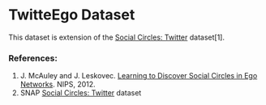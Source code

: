 # TwitteEgo Dataset

This dataset is extension of the [Social Circles: Twitter](https://snap.stanford.edu/data/egonets-Twitter.html) dataset[1].


### References:
1. J. McAuley and J. Leskovec. [Learning to Discover Social Circles in Ego Networks](http://i.stanford.edu/~julian/pdfs/nips2012.pdf). NIPS, 2012.
2. SNAP [Social Circles: Twitter](https://snap.stanford.edu/data/egonets-Twitter.html) dataset
